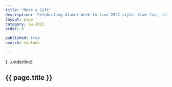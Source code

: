 ```yaml
---
title: "Make a Gift"
description: 'Celebrating Alumni Week in true 2022 style. Have fun, remember your roots, reignite your passions, and connect like never before as our first virtual Alumni Week zooms you back to campus.'
layout: page
category: aw-2022
order: 6

published: true
search: exclude

---
```


{: .underline}
## {{ page.title }}




